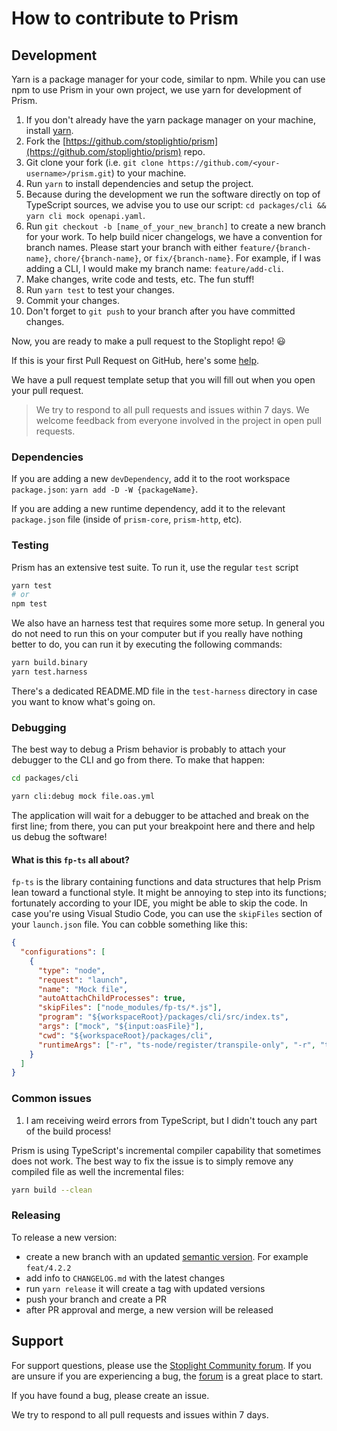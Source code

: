 # How to contribute to Prism

## Development

Yarn is a package manager for your code, similar to npm. While you can use npm to use Prism in your own project, we use yarn for development of Prism.

1. If you don't already have the yarn package manager on your machine, install [yarn](https://yarnpkg.com/lang/en/docs/install/).
2. Fork the [https://github.com/stoplightio/prism](https://github.com/stoplightio/prism) repo.
3. Git clone your fork (i.e. `git clone https://github.com/<your-username>/prism.git`) to your machine.
4. Run `yarn` to install dependencies and setup the project.
5. Because during the development we run the software directly on top of TypeScript sources, we advise you to use our script: `cd packages/cli && yarn cli mock openapi.yaml`.
6. Run `git checkout -b [name_of_your_new_branch]` to create a new branch for your work. To help build nicer changelogs, we have a convention for branch names. Please start your branch with either `feature/{branch-name}`, `chore/{branch-name}`, or `fix/{branch-name}`. For example, if I was adding a CLI, I would make my branch name: `feature/add-cli`.
7. Make changes, write code and tests, etc. The fun stuff!
8. Run `yarn test` to test your changes.
9. Commit your changes.
10. Don't forget to `git push` to your branch after you have committed changes.

Now, you are ready to make a pull request to the Stoplight repo! 😃

If this is your first Pull Request on GitHub, here's some [help](https://egghead.io/lessons/javascript-how-to-create-a-pull-request-on-github).

We have a pull request template setup that you will fill out when you open your pull request.

> We try to respond to all pull requests and issues within 7 days. We welcome feedback from everyone involved in the project in open pull requests.

### Dependencies

If you are adding a new `devDependency`, add it to the root workspace `package.json`: `yarn add -D -W {packageName}`.

If you are adding a new runtime dependency, add it to the relevant `package.json` file (inside of `prism-core`, `prism-http`, etc).

### Testing

Prism has an extensive test suite. To run it, use the regular `test` script

```bash
yarn test
# or
npm test
```

We also have an harness test that requires some more setup. In general you do not need to run this on your computer but if you really have nothing better to do, you can run it by executing the following commands:

```bash
yarn build.binary
yarn test.harness
```

There's a dedicated README.MD file in the `test-harness` directory in case you want to know what's going on.

### Debugging

The best way to debug a Prism behavior is probably to attach your debugger to the CLI and go from there. To make that happen:

```bash
cd packages/cli

yarn cli:debug mock file.oas.yml
```

The application will wait for a debugger to be attached and break on the first line; from there, you can put your breakpoint here and there and help us debug the software!

#### What is this `fp-ts` all about?

`fp-ts` is the library containing functions and data structures that help Prism lean toward a functional style. It might be annoying to step into its functions; fortunately according to your IDE, you might be able to skip the code. In case you're using Visual Studio Code, you can use the `skipFiles` section of your `launch.json` file. You can cobble something like this:

```json
{
  "configurations": [
    {
      "type": "node",
      "request": "launch",
      "name": "Mock file",
      "autoAttachChildProcesses": true,
      "skipFiles": ["node_modules/fp-ts/*.js"],
      "program": "${workspaceRoot}/packages/cli/src/index.ts",
      "args": ["mock", "${input:oasFile}"],
      "cwd": "${workspaceRoot}/packages/cli",
      "runtimeArgs": ["-r", "ts-node/register/transpile-only", "-r", "tsconfig-paths/register"]
    }
  ]
}
```

### Common issues

1. I am receiving weird errors from TypeScript, but I didn't touch any part of the build process!

Prism is using TypeScript's incremental compiler capability that sometimes does not work. The best way to fix the issue is to simply remove any compiled file as well the incremental files:

```sh
yarn build --clean
```

### Releasing

To release a new version:

- create a new branch with an updated [semantic version](https://docs.npmjs.com/about-semantic-versioning). For example `feat/4.2.2`
- add info to `CHANGELOG.md` with the latest changes
- run `yarn release` it will create a tag with updated versions
- push your branch and create a PR
- after PR approval and merge, a new version will be released

## Support

For support questions, please use the [Stoplight Community forum](https://community.stoplight.io/c/open-source). If you are unsure if you are experiencing a bug, the [forum](https://community.stoplight.io/c/open-source) is a great place to start.

If you have found a bug, please create an issue.

We try to respond to all pull requests and issues within 7 days.
